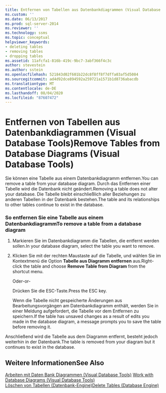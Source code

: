 ```yaml
---
title: Entfernen von Tabellen aus Datenbankdiagrammen (Visual Database Tools)| Microsoft-Dokumente
ms.custom: ''
ms.date: 06/13/2017
ms.prod: sql-server-2014
ms.reviewer: ''
ms.technology: ssms
ms.topic: conceptual
helpviewer_keywords:
- deleting tables
- removing tables
- dropping tables
ms.assetid: 11afcfa1-816b-419c-9bc7-3abf366f4c3c
author: stevestein
ms.author: sstein
ms.openlocfilehash: 521843d02f601b22dc8f8ff8f7dffa03af5d5084
ms.sourcegitcommit: ad4d92dce894592a259721a1571b1d8736abacdb
ms.translationtype: MT
ms.contentlocale: de-DE
ms.lasthandoff: 08/04/2020
ms.locfileid: "87607472"
---
```

# <a name="remove-tables-from-database-diagrams-visual-database-tools"></a><span data-ttu-id="554ff-102">Entfernen von Tabellen aus Datenbankdiagrammen (Visual Database Tools)</span><span class="sxs-lookup"><span data-stu-id="554ff-102">Remove Tables from Database Diagrams (Visual Database Tools)</span></span>
  <span data-ttu-id="554ff-103">Sie können eine Tabelle aus einem Datenbankdiagramm entfernen.</span><span class="sxs-lookup"><span data-stu-id="554ff-103">You can remove a table from your database diagram.</span></span> <span data-ttu-id="554ff-104">Durch das Entfernen einer Tabelle wird die Datenbank nicht geändert.</span><span class="sxs-lookup"><span data-stu-id="554ff-104">Removing a table does not alter your database.</span></span> <span data-ttu-id="554ff-105">Die Tabelle bleibt einschließlich aller Beziehungen zu anderen Tabellen in der Datenbank bestehen.</span><span class="sxs-lookup"><span data-stu-id="554ff-105">The table and its relationships to other tables continue to exist in the database.</span></span>  
  
### <a name="to-remove-a-table-from-a-database-diagram"></a><span data-ttu-id="554ff-106">So entfernen Sie eine Tabelle aus einem Datenbankdiagramm</span><span class="sxs-lookup"><span data-stu-id="554ff-106">To remove a table from a database diagram</span></span>  
  
1.  <span data-ttu-id="554ff-107">Markieren Sie im Datenbankdiagramm die Tabellen, die entfernt werden sollen.</span><span class="sxs-lookup"><span data-stu-id="554ff-107">In your database diagram, select the table you want to remove.</span></span>  
  
2.  <span data-ttu-id="554ff-108">Klicken Sie mit der rechten Maustaste auf die Tabelle, und wählen Sie im Kontextmenü die Option **Tabelle aus Diagramm entfernen** aus.</span><span class="sxs-lookup"><span data-stu-id="554ff-108">Right-click the table and choose **Remove Table from Diagram** from the shortcut menu.</span></span>  
  
     <span data-ttu-id="554ff-109">Oder</span><span class="sxs-lookup"><span data-stu-id="554ff-109">-or-</span></span>  
  
     <span data-ttu-id="554ff-110">Drücken Sie die ESC-Taste.</span><span class="sxs-lookup"><span data-stu-id="554ff-110">Press the ESC key.</span></span>  
  
     <span data-ttu-id="554ff-111">Wenn die Tabelle nicht gespeicherte Änderungen aus Bearbeitungsvorgängen am Datenbankdiagramm enthält, werden Sie in einer Meldung aufgefordert, die Tabelle vor dem Entfernen zu speichern.</span><span class="sxs-lookup"><span data-stu-id="554ff-111">If the table has unsaved changes as a result of edits you made in the database diagram, a message prompts you to save the table before removing it.</span></span>  
  
 <span data-ttu-id="554ff-112">Anschließend wird die Tabelle aus dem Diagramm entfernt, besteht jedoch weiterhin in der Datenbank.</span><span class="sxs-lookup"><span data-stu-id="554ff-112">The table is removed from your diagram but it continues to exist in the database.</span></span>  
  
## <a name="see-also"></a><span data-ttu-id="554ff-113">Weitere Informationen</span><span class="sxs-lookup"><span data-stu-id="554ff-113">See Also</span></span>  
 <span data-ttu-id="554ff-114">[Arbeiten mit Daten Bank Diagrammen &#40;Visual Database Tools&#41;](visual-database-tools.md) </span><span class="sxs-lookup"><span data-stu-id="554ff-114">[Work with Database Diagrams &#40;Visual Database Tools&#41;](visual-database-tools.md) </span></span>  
 [<span data-ttu-id="554ff-115">Löschen von Tabellen &#40;Datenbank-Engine&#41;</span><span class="sxs-lookup"><span data-stu-id="554ff-115">Delete Tables &#40;Database Engine&#41;</span></span>](../../relational-databases/tables/delete-tables-database-engine.md)  
  
  
